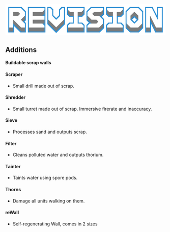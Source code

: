 ![logo](preview.png)
## Additions
#### Buildable scrap walls
#### Scraper
* Small drill made out of scrap.
#### Shredder
* Small turret made out of scrap. Immersive firerate and inaccuracy.
#### Sieve
* Processes sand and outputs scrap.
#### Filter
* Cleans polluted water and outputs thorium.
#### Tainter
* Taints water using spore pods.
#### Thorns
* Damage all units walking on them.
#### reWall
* Self-regenerating Wall, comes in 2 sizes

